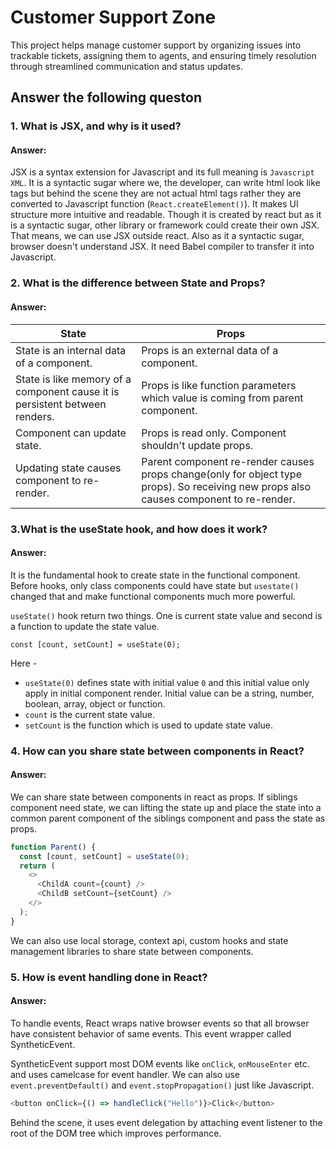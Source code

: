 # Customer Support Zone

This project helps manage customer support by organizing
issues into trackable tickets, assigning them to agents, and
ensuring timely resolution through streamlined communication and
status updates.

## Answer the following queston

### 1. What is JSX, and why is it used?

#### Answer:

JSX is a syntax extension for Javascript and its full meaning is `Javascript XML`. It is a syntactic sugar where we, the developer, can write html look like tags but behind the scene they are not actual html tags rather they are converted to Javascript function (`React.createElement()`). It makes UI structure more intuitive and readable. Though it is created by react but as it is a syntactic sugar, other library or framework could create their own JSX. That means, we can use JSX outside react. Also as it a syntactic sugar, browser doesn't understand JSX. It need Babel compiler to transfer it into Javascript.

### 2. What is the difference between State and Props?

#### Answer:

| State                                                                       | Props                                                                                                                                  |
| --------------------------------------------------------------------------- | -------------------------------------------------------------------------------------------------------------------------------------- |
| State is an internal data of a component.                                   | Props is an external data of a component.                                                                                              |
| State is like memory of a component cause it is persistent between renders. | Props is like function parameters which value is coming from parent component.                                                         |
| Component can update state.                                                 | Props is read only. Component shouldn't update props.                                                                                  |
| Updating state causes component to re-render.                               | Parent component re-render causes props change(only for object type props). So receiving new props also causes component to re-render. |

### 3.What is the useState hook, and how does it work?

#### Answer:

It is the fundamental hook to create state in the functional component. Before hooks, only class components could have state but `usestate()` changed that and make functional components much more powerful.

`useState()` hook return two things. One is current state value and second is a function to update the state value.

`const [count, setCount] = useState(0);`

Here -

- `useState(0)` defines state with initial value `0` and this initial value only apply in initial component render. Initial value can be a string, number, boolean, array, object or function.
- `count` is the current state value.
- `setCount` is the function which is used to update state value.

### 4. How can you share state between components in React?

#### Answer:

We can share state between components in react as props. If siblings component need state, we can lifting the state up and place the state into a common parent component of the siblings component and pass the state as props.

```js
function Parent() {
  const [count, setCount] = useState(0);
  return (
    <>
      <ChildA count={count} />
      <ChildB setCount={setCount} />
    </>
  );
}
```

We can also use local storage, context api, custom hooks and state management libraries to share state between components.

### 5. How is event handling done in React?

#### Answer:

To handle events, React wraps native browser events so that all browser have consistent behavior of same events. This event wrapper called SyntheticEvent.

SyntheticEvent support most DOM events like `onClick`, `onMouseEnter` etc. and uses camelcase for event handler. We can also use `event.preventDefault()` and `event.stopPropagation()` just like Javascript.

```js
<button onClick={() => handleClick("Hello")}>Click</button>
```

Behind the scene, it uses event delegation by attaching event listener to the root of the DOM tree which improves performance.
